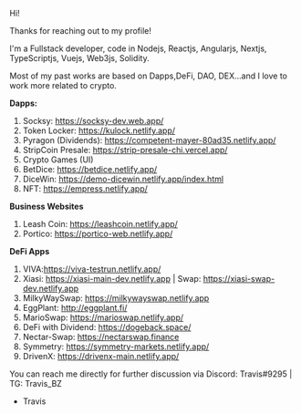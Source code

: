 Hi!

Thanks for reaching out to my profile!

I'm a Fullstack developer, code in Nodejs, Reactjs, Angularjs, Nextjs, TypeScriptjs, Vuejs, Web3js, Solidity.

Most of my past works are based on Dapps,DeFi, DAO, DEX...and I love to work more related to crypto.

**Dapps:**
1. Socksy: https://socksy-dev.web.app/
2. Token Locker: https://kulock.netlify.app/
3. Pyragon (Dividends): https://competent-mayer-80ad35.netlify.app/
4. StripCoin Presale: https://strip-presale-chi.vercel.app/
5. Crypto Games (UI)
6. BetDice: https://betdice.netlify.app/
7. DiceWin: https://demo-dicewin.netlify.app/index.html
8. NFT: https://empress.netlify.app/

**Business Websites**
1. Leash Coin: https://leashcoin.netlify.app/
2. Portico: https://portico-web.netlify.app/

**DeFi Apps**
1. VIVA:https://viva-testrun.netlify.app/
2. Xiasi: https://xiasi-main-dev.netlify.app | Swap: https://xiasi-swap-dev.netlify.app
3. MilkyWaySwap: https://milkywayswap.netlify.app
4. EggPlant: http://eggplant.fi/
5. MarioSwap: https://marioswap.netlify.app/
6. DeFi with Dividend: https://dogeback.space/
7. Nectar-Swap: https://nectarswap.finance
8. Symmetry: https://symmetry-markets.netlify.app/
9. DrivenX: https://drivenx-main.netlify.app/


You can reach me directly for further discussion via Discord: Travis#9295 |  TG: Travis_BZ

- Travis

